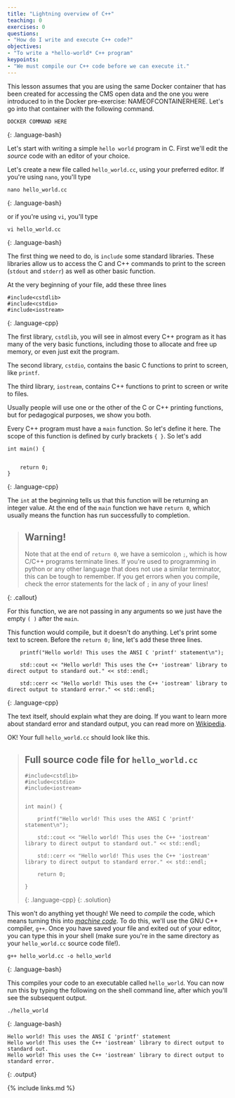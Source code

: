 ```yaml
---
title: "Lightning overview of C++"
teaching: 0
exercises: 0
questions:
- "How do I write and execute C++ code?"
objectives:
- "To write a *hello-world* C++ program"
keypoints:
- "We must compile our C++ code before we can execute it."
---
```


This lesson assumes that you are using the same Docker container that has
been created for accessing the CMS open data and the one you were introduced
to in the Docker pre-exercise: NAMEOFCONTAINERHERE. Let's go into that container
with the following command. 

~~~
DOCKER COMMAND HERE
~~~
{: .language-bash}

Let's start with writing a simple `hello world` program in C. First we'll edit the 
*source* code with an editor of your choice.

Let's create a new file called `hello_world.cc`, using your preferred editor. If
you're using `nano`, you'll type

~~~
nano hello_world.cc
~~~
{: .language-bash}

or if you're using `vi`, you'll type
~~~
vi hello_world.cc
~~~
{: .language-bash}

The first thing we need to do, is `include` some standard libraries. These libraries
allow us to access the C and C++ commands to print to the screen (`stdout` and `stderr`) as 
well as other basic function. 

At the very beginning of your file, add these three lines

~~~
#include<cstdlib>
#include<cstdio>
#include<iostream>
~~~
{: .language-cpp}

The first library, `cstdlib`, you will see in almost every C++ program as it has many of the very 
basic functions, including those to allocate and free up memory, or even just exit the program. 

The second library, `cstdio`, contains the basic C functions to print to screen, like `printf`. 

The third library, `iostream`, contains C++ functions to print to screen or write to files. 

Usually people will use one or the other of the C or C++ printing functions, but for pedagogical purposes, 
we show you both. 

Every C++ program must have a `main` function. So let's define it here. The scope of this function
is defined by curly brackets `{ }`. So let's add 

~~~
int main() {


    return 0;
}
~~~
{: .language-cpp}

The `int` at the beginning tells us that this function will be returning an integer value. At the end of
the `main` function we have `return 0`, which usually means the function has run successfully to completion. 

> ## Warning!
> Note that at the end of `return 0`, we have a semicolon `;`, which is how C/C++ programs terminate lines. 
> If you're used to programming in python or any other language that does not use a similar terminator, this
> can be tough to remember. If you get errors when you compile, check the error statements for the lack
> of `;` in any of your lines!
>
{: .callout}

For this function, we are not passing in any arguments so we just have the empty `( )` after the `main`. 

This function would compile, but it doesn't do anything. Let's print some text to screen. Before
the `return 0;` line, let's add these three lines. 

~~~
    printf("Hello world! This uses the ANSI C 'printf' statement\n");

    std::cout << "Hello world! This uses the C++ 'iostream' library to direct output to standard out." << std::endl;

    std::cerr << "Hello world! This uses the C++ 'iostream' library to direct output to standard error." << std::endl;
~~~
{: .language-cpp}

The text itself, should explain what they are doing. If you want to learn more about standard error and standard
output, you can read more on [Wikipedia](https://en.wikipedia.org/wiki/Standard_streams). 

OK! Your full `hello_world.cc` should look like this. 

> ## Full source code file for `hello_world.cc`
> ~~~
> #include<cstdlib>
> #include<cstdio>
> #include<iostream>
> 
> 
> int main() {
> 
>     printf("Hello world! This uses the ANSI C 'printf' statement\n");
> 
>     std::cout << "Hello world! This uses the C++ 'iostream' library to direct output to standard out." << std::endl;
> 
>     std::cerr << "Hello world! This uses the C++ 'iostream' library to direct output to standard error." << std::endl;
> 
>     return 0;
> 
> }
> ~~~
> {: .language-cpp}
{: .solution}

This won't do anything yet though! We need to *compile* the code, which means turning this into 
[*machine code*](https://en.wikipedia.org/wiki/Machine_code). To do this, we'll use the GNU C++ compiler, `g++`. 
Once you have saved your file and exited out of your editor, you can type this in your shell (make sure you're in 
        the same directory as your `hello_world.cc` source code file!).

~~~
g++ hello_world.cc -o hello_world

~~~
{: .language-bash}

This compiles your code to an executable called `hello_world`. You can now run this by typing the following on 
the shell command line, after which you'll see the subsequent output. 

~~~
./hello_world
~~~
{: .language-bash}
~~~
Hello world! This uses the ANSI C 'printf' statement
Hello world! This uses the C++ 'iostream' library to direct output to standard out.
Hello world! This uses the C++ 'iostream' library to direct output to standard error.
~~~
{: .output}



{% include links.md %}

